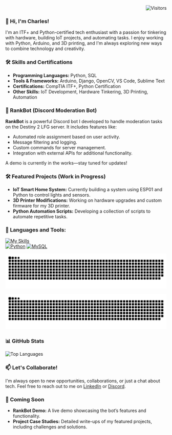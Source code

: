 <div align="right">
  <img src="https://visitor-badge.laobi.icu/badge?page_id=Navist.Navist" alt="Visitors">
</div>

### 👋 Hi, I'm Charles!
I'm an ITF+ and Python-certified tech enthusiast with a passion for tinkering with hardware, building IoT projects, and automating tasks. I enjoy working with Python, Arduino, and 3D printing, and I'm always exploring new ways to combine technology and creativity.

### 🛠️ Skills and Certifications
- **Programming Languages:** Python, SQL
- **Tools & Frameworks:** Arduino, Django, OpenCV, VS Code, Sublime Text
- **Certifications:** CompTIA ITF+, Python Certification
- **Other Skills:** IoT Development, Hardware Tinkering, 3D Printing, Automation

### 🤖 RankBot (Discord Moderation Bot)
**RankBot** is a powerful Discord bot I developed to handle moderation tasks on the Destiny 2 LFG server. It includes features like:
- Automated role assignment based on user activity.
- Message filtering and logging.
- Custom commands for server management.
- Integration with external APIs for additional functionality.

A demo is currently in the works—stay tuned for updates!

### 🛠️ Featured Projects (Work in Progress)
- **IoT Smart Home System:** Currently building a system using ESP01 and Python to control lights and sensors.
- **3D Printer Modifications:** Working on hardware upgrades and custom firmware for my 3D printer.
- **Python Automation Scripts:** Developing a collection of scripts to automate repetitive tasks.

### 🚀 Languages and Tools:
[![My Skills](https://skillicons.dev/icons?i=python,mysql,vscode,sublime,windows,regex,opencv,html,github,gmail,django,bots,arduino)](https://skillicons.dev)<br>
[![Python](https://img.shields.io/badge/Python-3776AB?style=flat&logo=python&logoColor=white)](https://www.python.org/)
[![MySQL](https://img.shields.io/badge/MySQL-005C84?style=flat&logo=mysql&logoColor=white)](https://www.mysql.com/)

![Snake animation](https://github.com/Navist/Navist/blob/output/github-snake-dark.svg)

<picture>
  <source media="(prefers-color-scheme: dark)" srcset="github-snake-dark.svg" />
  <source media="(prefers-color-scheme: light)" srcset="github-snake.svg" />
  <img alt="github-snake" src="github-snake.svg" />
</picture>

### 📊 GitHub Stats
![Top Languages](https://github-readme-stats.vercel.app/api/top-langs/?username=Navist&layout=compact&theme=tokyonight&exclude_repo=repo1,repo2)

### 📫 Let's Collaborate!
I'm always open to new opportunities, collaborations, or just a chat about tech. Feel free to reach out to me on [LinkedIn](https://www.linkedin.com/in/charleszwright/) or [Discord](https://discord.com/users/143471157151006721).

### 🚧 Coming Soon
- **RankBot Demo:** A live demo showcasing the bot’s features and functionality.
- **Project Case Studies:** Detailed write-ups of my featured projects, including challenges and solutions.
